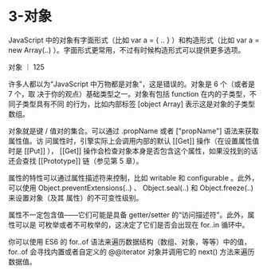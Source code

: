 # 3-对象

JavaScript 中的对象有字面形式（比如 var a = { .. } ）和构造形式（比如 var a = new
Array(..) ）。字面形式更常用，不过有时候构造形式可以提供更多选项。

对象 ｜ 125

许多人都以为“JavaScript 中万物都是对象”，这是错误的。对象是 6 个（或者是 7 个，取
决于你的观点）基础类型之一。对象有包括 function 在内的子类型，不同子类型具有不同
的行为，比如内部标签 [object Array] 表示这是对象的子类型数组。

对象就是键 / 值对的集合。可以通过 .propName 或者 ["propName"] 语法来获取属性值。访
问属性时，引擎实际上会调用内部的默认 [[Get]] 操作（在设置属性值时是 [[Put]] ），
[[Get]] 操作会检查对象本身是否包含这个属性，如果没找到的话还会查找 [[Prototype]]
链（参见第 5 章）。

属性的特性可以通过属性描述符来控制，比如 writable 和 configurable 。此外，可以使用
Object.preventExtensions(..) 、 Object.seal(..) 和 Object.freeze(..) 来设置对象（及其
属性）的不可变性级别。

属性不一定包含值——它们可能是具备 getter/setter 的“访问描述符”。此外，属性可以是
可枚举或者不可枚举的，这决定了它们是否会出现在 for..in 循环中。

你可以使用 ES6 的 for..of 语法来遍历数据结构（数组、对象，等等）中的值， for..of
会寻找内置或者自定义的 @@iterator 对象并调用它的 next() 方法来遍历数据值。